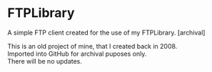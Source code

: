 # FTPLibrary
A simple FTP client created for the use of my FTPLibrary. [archival]

This is an old project of mine, that I created back in 2008.<br/>
Imported into GitHub for archival puposes only.<br/>
There will be no updates.
